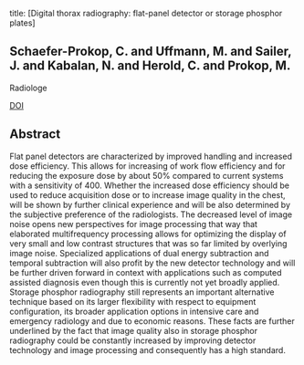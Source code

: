 title: [Digital thorax radiography: flat-panel detector or storage phosphor plates]

## Schaefer-Prokop, C. and Uffmann, M. and Sailer, J. and Kabalan, N. and Herold, C. and Prokop, M.
Radiologe

<a href="https://doi.org/10.1007/s00117-003-0893-8">DOI</a>

## Abstract
Flat panel detectors are characterized by improved handling and increased dose efficiency. This allows for increasing of work flow efficiency and for reducing the exposure dose by about 50% compared to current systems with a sensitivity of 400. Whether the increased dose efficiency should be used to reduce acquisition dose or to increase image quality in the chest, will be shown by further clinical experience and will be also determined by the subjective preference of the radiologists. The decreased level of image noise opens new perspectives for image processing that way that elaborated multifrequency processing allows for optimizing the display of very small and low contrast structures that was so far limited by overlying image noise. Specialized applications of dual energy subtraction and temporal subtraction will also profit by the new detector technology and will be further driven forward in context with applications such as computed assisted diagnosis even though this is currently not yet broadly applied. Storage phosphor radiography still represents an important alternative technique based on its larger flexibility with respect to equipment configuration, its broader application options in intensive care and emergency radiology and due to economic reasons. These facts are further underlined by the fact that image quality also in storage phosphor radiography could be constantly increased by improving detector technology and image processing and consequently has a high standard.

